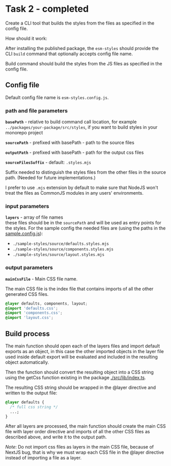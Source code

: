 # Task 2 - completed

Create a CLI tool that builds the styles from the files as specified in the config file.

How should it work:

After installing the published package, the `esm-styles` should provide the CLI `build` command that optionally accepts config file name.

Build command should build the styles from the JS files as specified in the config file.

## Config file

Default config file name is `esm-styles.config.js`.

### path and file parameters

**`basePath`** - relative to build command call location, for example `../packages/your-package/src/styles`, if you want to build styles in your monorepo project

**`sourcePath`** - prefixed with basePath - path to the source files

**`outputPath`** - prefixed with basePath - path for the output css files

**`sourceFilesSuffix`** - default: `.styles.mjs`

Suffix needed to distinguish the styles files from the other files in the source path. (Needed for future implementations.)

I prefer to use `.mjs` extension by default to make sure that NodeJS won't treat the files as CommonJS modules in any users' environments.

### input parameters

**`layers`** - array of file names  
 these files should be in the `sourcePath` and will be used as entry points for the styles. For the sample config the needed files are (using the paths in the [sample.config.js](./sample.config.js)):

- `./sample-styles/source/defaults.styles.mjs`
- `./sample-styles/source/components.styles.mjs`
- `./sample-styles/source/layout.styles.mjs`

### output parameters

**`mainCssFile`** - Main CSS file name.

The main CSS file is the index file that contains imports of all the other generated CSS files.

```css
@layer defaults, components, layout;
@import 'defaults.css';
@import 'components.css';
@import 'layout.css';
```

## Build process

The main function should open each of the layers files and import default exports as an object, in this case the other imported objects in the layer file used inside default export will be evaluated and included in the resulting object automatically.

Then the function should convert the resulting object into a CSS string using the getCss function existing in the package [./src/lib/index.ts](./src/lib/index.ts).

The resulting CSS string should be wrapped in the @layer directive and written to the output file:

```css
@layer defaults {
  /* full css string */
  ...;
}
```

After all layers are processed, the main function should create the main CSS file with layer order directive and imports of all the other CSS files as described above, and write it to the output path.

_Note_: Do not import css files as layers in the main CSS file, because of NextJS bug, that is why we must wrap each CSS file in the @layer directive instead of importing a file as a layer.
